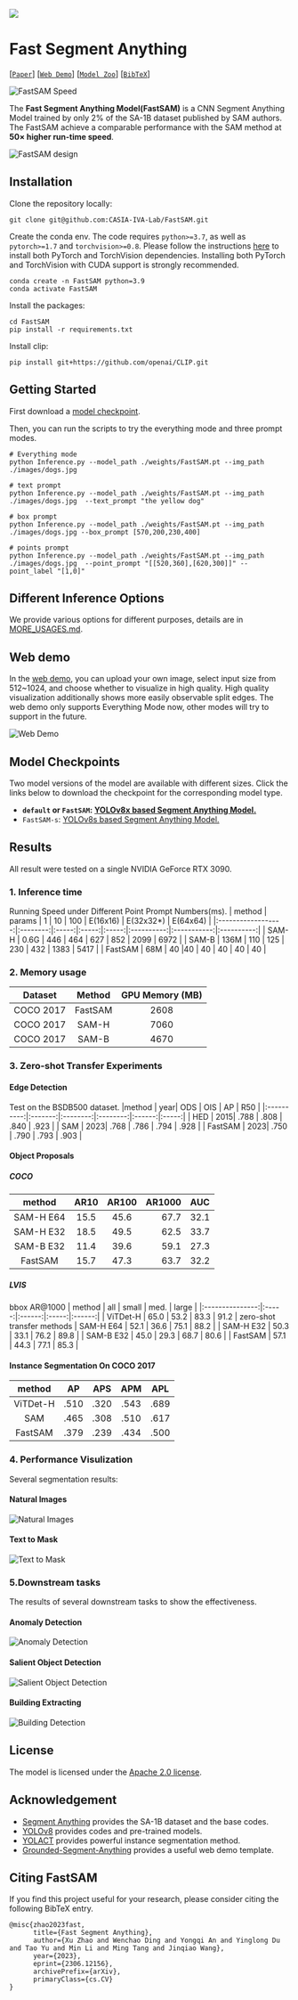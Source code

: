 ![](assets/logo.png)

# Fast Segment Anything

[[`Paper`](https://arxiv.org/pdf/2306.12156.pdf)] [[`Web Demo`](https://huggingface.co/spaces/An-619/FastSAM)] [[`Model Zoo`](#model-checkpoints)]  [[`BibTeX`](#citing-fastsam)]

![FastSAM Speed](assets/head_fig.png)

The **Fast Segment Anything Model(FastSAM)** is a CNN Segment Anything Model trained by only 2% of the SA-1B dataset published by SAM authors. The FastSAM achieve a comparable performance with
the SAM method at **50× higher run-time speed**.

![FastSAM design](assets/Overview.png)


## Installation

Clone the repository locally:

```
git clone git@github.com:CASIA-IVA-Lab/FastSAM.git
```

Create the conda env. The code requires `python>=3.7`, as well as `pytorch>=1.7` and `torchvision>=0.8`. Please follow the instructions [here](https://pytorch.org/get-started/locally/) to install both PyTorch and TorchVision dependencies. Installing both PyTorch and TorchVision with CUDA support is strongly recommended.

```
conda create -n FastSAM python=3.9
conda activate FastSAM
```

Install the packages:

```
cd FastSAM
pip install -r requirements.txt
```

Install clip:
```
pip install git+https://github.com/openai/CLIP.git
```

## <a name="GettingStarted"></a> Getting Started

First download a [model checkpoint](#model-checkpoints).

Then, you can run the scripts to try the everything mode and three prompt modes.


```
# Everything mode
python Inference.py --model_path ./weights/FastSAM.pt --img_path ./images/dogs.jpg
```

```
# text prompt
python Inference.py --model_path ./weights/FastSAM.pt --img_path ./images/dogs.jpg  --text_prompt "the yellow dog"
```

```
# box prompt
python Inference.py --model_path ./weights/FastSAM.pt --img_path ./images/dogs.jpg --box_prompt [570,200,230,400]
```

```
# points prompt
python Inference.py --model_path ./weights/FastSAM.pt --img_path ./images/dogs.jpg  --point_prompt "[[520,360],[620,300]]" --point_label "[1,0]"
```

## Different Inference Options
We provide various options for different purposes, details are in [MORE_USAGES.md](MORE_USAGES.md).

## Web demo

In the [web demo](https://huggingface.co/spaces/An-619/FastSAM), you can upload your own image, select input size from 512~1024, and choose whether to visualize in high quality. High quality visualization additionally shows more easily observable split edges. The web demo only supports Everything Mode now, other modes will try to support in the future.

<!-- The [web demo](https://huggingface.co/spaces/An-619/FastSAM) can process your custom image using the Everything mode. -->

![Web Demo](assets/web_demo.png)

## <a name="Models"></a>Model Checkpoints

Two model versions of the model are available with different sizes. Click the links below to download the checkpoint for the corresponding model type.

- **`default` or `FastSAM`: [YOLOv8x based Segment Anything Model.](https://drive.google.com/file/d/1m1sjY4ihXBU1fZXdQ-Xdj-mDltW-2Rqv/view?usp=sharing)**
- `FastSAM-s`: [YOLOv8s based Segment Anything Model.](https://drive.google.com/file/d/10XmSj6mmpmRb8NhXbtiuO9cTTBwR_9SV/view?usp=sharing)

## Results

All result were tested on a single NVIDIA GeForce RTX 3090.

### 1. Inference time
Running Speed under Different Point Prompt Numbers(ms).
| method           | params | 1   | 10  | 100 | E(16x16) | E(32x32*) | E(64x64) |
|:------------------:|:--------:|:-----:|:-----:|:-----:|:----------:|:-----------:|:----------:|
| SAM-H            | 0.6G   | 446 | 464 | 627 | 852      | 2099      | 6972     |
| SAM-B            | 136M   | 110 | 125 | 230 | 432      | 1383      | 5417     |
| FastSAM          | 68M    | 40  |40   | 40  |  40      | 40        | 40       |

### 2. Memory usage

| Dataset    | Method            | GPU Memory (MB)        |
|:-----------:|:-----------------:|:-----------------------:|
| COCO 2017  | FastSAM | 2608                   |
| COCO 2017  | SAM-H            | 7060                   |
| COCO 2017  | SAM-B            | 4670                   |

### 3. Zero-shot Transfer Experiments

#### Edge Detection
Test on the BSDB500 dataset.
|method     |    year|     ODS |     OIS |    AP |  R50 |
|:----------:|:-------:|:--------:|:--------:|:------:|:-----:|
| HED       |    2015| .788    | .808    | .840  | .923 |
| SAM       |    2023| .768    | .786    | .794  | .928 |
| FastSAM   |    2023| .750    | .790    | .793  | .903 |

#### Object Proposals
##### COCO
|method                     | AR10 | AR100 | AR1000 | AUC  |
|:---------------------------:|:------:|:-------:|--------:|:------:|
| SAM-H E64                 | 15.5 | 45.6  | 67.7   | 32.1 |
| SAM-H E32                 | 18.5 | 49.5  | 62.5   | 33.7 |
| SAM-B E32                 | 11.4 | 39.6  | 59.1   | 27.3 |
| FastSAM                   | 15.7 | 47.3  | 63.7   | 32.2 |

##### LVIS
bbox AR@1000
| method         | all  | small | med. | large |
|:---------------:|:-----:|:------:|:-----:|:------:|
| ViTDet-H       | 65.0 | 53.2  | 83.3 | 91.2  |
zero-shot transfer methods
| SAM-H E64      | 52.1 | 36.6  | 75.1 | 88.2  |
| SAM-H E32      | 50.3 | 33.1  | 76.2 | 89.8  |
| SAM-B E32      | 45.0 | 29.3  | 68.7 | 80.6  |
| FastSAM        | 57.1 | 44.3  | 77.1 | 85.3  |

#### Instance Segmentation On COCO 2017

|method         |     AP  |     APS |   APM |  APL |
|:--------------:|:--------:|:--------:|:------:|:-----:|
| ViTDet-H      | .510    | .320    | .543  | .689 |
| SAM           | .465    | .308    | .510  | .617 |
| FastSAM       | .379    | .239    | .434  | .500 |

### 4. Performance Visulization
Several segmentation results:
#### Natural Images
![Natural Images](assets/eightpic.png)
#### Text to Mask 
![Text to Mask](assets/dog_clip.png)

### 5.Downstream tasks

The results of several downstream tasks to show the effectiveness.


#### Anomaly Detection

![Anomaly Detection](assets/anomaly.png)

#### Salient Object Detection

![Salient Object Detection](assets/salient.png)

#### Building Extracting

![Building Detection](assets/building.png)

## License

The model is licensed under the [Apache 2.0 license](LICENSE).


## Acknowledgement

- [Segment Anything](https://segment-anything.com/) provides the SA-1B dataset and the base codes.
- [YOLOv8](https://github.com/ultralytics/ultralytics) provides codes and pre-trained models.
- [YOLACT](https://arxiv.org/abs/2112.10003) provides powerful instance segmentation method.
- [Grounded-Segment-Anything](https://huggingface.co/spaces/yizhangliu/Grounded-Segment-Anything) provides a useful web demo template.


## Citing FastSAM

If you find this project useful for your research, please consider citing the following BibTeX entry.

```
@misc{zhao2023fast,
      title={Fast Segment Anything}, 
      author={Xu Zhao and Wenchao Ding and Yongqi An and Yinglong Du and Tao Yu and Min Li and Ming Tang and Jinqiao Wang},
      year={2023},
      eprint={2306.12156},
      archivePrefix={arXiv},
      primaryClass={cs.CV}
}
```

<!-- <p align="center">
  <a href="https://star-history.com/#geekyutao/Inpaint-Anything&Date">
    <img src="https://api.star-history.com/svg?repos=geekyutao/Inpaint-Anything&type=Date" alt="Star History Chart">
  </a>
</p> -->
